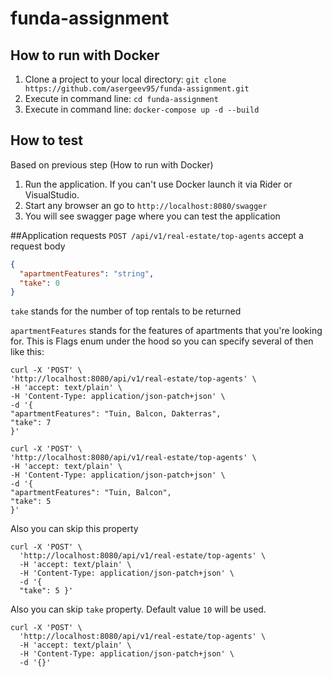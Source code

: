 # funda-assignment

## How to run with Docker
1. Clone a project to your local directory: `git clone https://github.com/asergeev95/funda-assignment.git`
2. Execute in command line: `cd funda-assignment`
3. Execute in command line: `docker-compose up -d --build`


## How to test
Based on previous step (How to run with Docker) 

1. Run the application. If you can't use Docker launch it via Rider or VisualStudio.
2. Start any browser an go to `http://localhost:8080/swagger`
3. You will see swagger page where you can test the application

##Application requests
`POST ​/api​/v1​/real-estate​/top-agents` accept a request body 

```json
{
  "apartmentFeatures": "string",
  "take": 0
}
```
`take` stands for the number of top rentals to be returned

`apartmentFeatures` stands for the features of apartments that you're looking for. This is Flags enum under the hood so you can specify several of then like this:

```http request
curl -X 'POST' \
'http://localhost:8080/api/v1/real-estate/top-agents' \
-H 'accept: text/plain' \
-H 'Content-Type: application/json-patch+json' \
-d '{
"apartmentFeatures": "Tuin, Balcon, Dakterras",
"take": 7
}'
```
```http request
curl -X 'POST' \
'http://localhost:8080/api/v1/real-estate/top-agents' \
-H 'accept: text/plain' \
-H 'Content-Type: application/json-patch+json' \
-d '{
"apartmentFeatures": "Tuin, Balcon",
"take": 5
}'

```
Also you can skip this property 
```http request
curl -X 'POST' \
  'http://localhost:8080/api/v1/real-estate/top-agents' \
  -H 'accept: text/plain' \
  -H 'Content-Type: application/json-patch+json' \
  -d '{
  "take": 5 }'
```

Also you can skip `take` property. Default value `10` will be used. 
```http request
curl -X 'POST' \
  'http://localhost:8080/api/v1/real-estate/top-agents' \
  -H 'accept: text/plain' \
  -H 'Content-Type: application/json-patch+json' \
  -d '{}'
```


